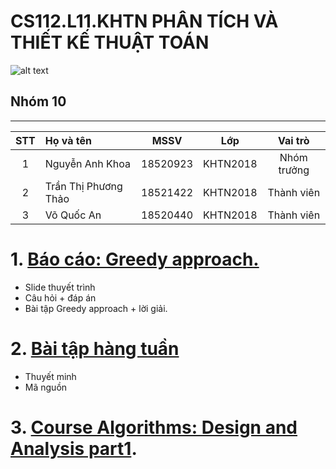 # CS112.L11.KHTN PHÂN TÍCH VÀ THIẾT KẾ THUẬT TOÁN
![alt text](https://www.google.com/search?q=uit&rlz=1C1ONGR_enVN928VN928&sxsrf=ALeKk02YQof3gsiYQN0b5f98bUuPJkOkYA:1611542053547&source=lnms&tbm=isch&sa=X&ved=2ahUKEwjTpJH9hbbuAhUVO3AKHfUnAd4Q_AUoAXoECAIQAw&biw=1536&bih=722#imgrc=FhY6kgh4AOklFM)
## Nhóm 10
---
|STT| Họ và tên         |MSSV       |Lớp       |Vai trò      |
|:-:|:------------------|:---------:|:--------:|:-----------:|
| 1	|Nguyễn Anh Khoa	| 18520923	|KHTN2018  | Nhóm trưởng |
| 2	|Trần Thị Phương Thảo	| 18521422	|KHTN2018  | Thành viên  |
| 3	|Võ Quốc An	| 18520440	|KHTN2018  | Thành viên  |

# 1. [Báo cáo: Greedy approach.]() 
  - Slide thuyết trình
  - Câu hỏi + đáp án
  - Bài tập Greedy approach + lời giải.
# 2. [Bài tập hàng tuần](https://github.com/anhkhoa039/CS112.L11.KHTN/blob/master/B%C3%A0i%20t%E1%BA%ADp%20h%C3%A0ng%20tu%E1%BA%A7n.md)
  - Thuyết minh
  - Mã nguồn
# 3. [Course Algorithms: Design and Analysis part1](https://github.com/anhkhoa039/CS112.L11.KHTN/tree/master/courses/Algorithms:%20Design%20and%20Analysis%2C%20Part%201).
